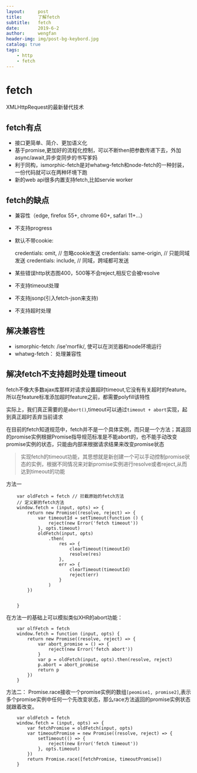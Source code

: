 ```yaml
---
layout:     post
title:      了解fetch
subtitle:   fetch
date:       2019-6-2
author:     wengfan
header-img: img/post-bg-keybord.jpg
catalog: true
tags:
    - http
    - fetch
---
```


# fetch
XMLHttpRequest的最新替代技术

## fetch有点
- 接口更简单、简介、更加语义化
- 基于promise,更加好的流程化控制，可以不断then把参数传递下去，外加async/await,异步变同步的书写爹妈
- 利于同构，ismorphic-fetch是对whatwg-fetch和node-fetch的一种封装，一份代码就可以在两种环境下跑
- 新的web api很多内置支持fetch,比如servie worker

## fetch的缺点
- 兼容性（edge, firefox 55+, chrome 60+, safari 11+...）
- 不支持progress
- 默认不带cookie: 
  
  credentials: omit, // 忽略cookie发送
  credentials: same-origin, // 只能同域发送
  credentials: include, // 同域，跨域都可发送

- 某些错误http状态图400，500等不会reject,相反它会被resolve
- 不支持timeout处理
- 不支持jsonp(引入fetch-json来支持)
- 不支持超时处理

## 解决兼容性
- ismorphic-fetch: /ise'morfik/, 使可以在浏览器和node环境运行
- whatwg-fetch： 处理兼容性

## 解决fetch不支持超时处理 timeout
fetch不像大多数ajax库那样对请求设置超时timeout,它没有有关超时的feature。所以在feature标准添加超时feature之前，都需要polyfill该特性

<!-- https://www.cnblogs.com/wonyun/p/fetch_polyfill_timeout_jsonp_cookie_progress.html -->
实际上，我们真正需要的是```abort()```,timeout可以通过```timeout + abort```实现，起到真正超时丢弃当前请求

在目前的fetch知道规范中，fetch并不是一个具体实例，而只是一个方法；其返回的promise实例根据Promise指导规范标准是不能abort的，也不能手动改变promise实例的状态，只能由内部来根据请求结果来改变promise状态

> 实现fetch的timeout功能，其思想就是新创建一个可以手动控制promise状态的实例，根据不同情况来对新promise实例进行resolve或者reject,从而达到timeout的功能

方法一
```
    var oldFetch = fetch // 拦截原始的fetch方法
    // 定义新的fetch方法
    window.fetch = (input, opts) => {
        return new Promise((resolve, reject) => {
            var timeoutId = setTimeout(function () {
                reject(new Error('fetch timeout'))
            }, opts.timeout)
            oldFetch(input, opts)
                .then(
                    res => {
                        clearTimeout(timeoutId)
                        resolve(res)
                    },
                    err => {
                        clearTimeout(timeoutId)
                        reject(err)
                    }
                )
        })


    }
```
在方法一的基础上可以模拟类似XHR的abort功能：
```
    var olfFetch = fetch
    window.fetch = function (input, opts) {
        return new Promise((resolve, reject) => {
            var abort_promise = () => {
                reject(new Error('fetch abort'))
            }
            var p = oldFetch(input, opts).then(resolve, reject)
            p.abort = abort_promise
            return p
        })
    }
```

方法二：
Promise.race接收一个promise实例的数组```[peomise1, promise2]```,表示多个promise实例中任何一个先改变状态，那么race方法返回的promise实例状态就跟着改变。
```
    var oldFetch = fetch
    window.fetch = (input, opts) => {
        var fetchPromise = oldFetch(input, opts)
        var timeoutPromise = new Promise((resolve, reject) => {
            setTimeout(() => {
                reject(new Error('fetch timeout'))
            }, opts.timeout)
        })
        return Promise.race([fetchPromise, timeoutPromise])
    }
```